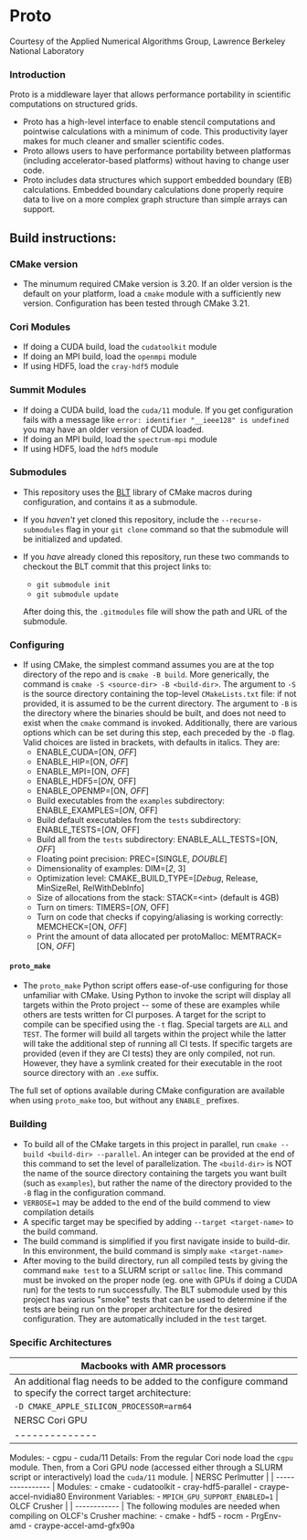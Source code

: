 # Proto
Courtesy of the Applied Numerical Algorithms Group, Lawrence Berkeley National Laboratory

### Introduction
Proto is a middleware layer that allows performance portability in scientific computations on structured grids. 
* Proto has a high-level interface to enable stencil computations and pointwise calculations with a minimum of code.  This productivity layer makes for much cleaner and smaller scientific codes.
* Proto allows users to have performance portability between platformas (including accelerator-based platforms) without having to change user code.
* Proto includes data structures which support embedded boundary (EB) calculations.  Embedded boundary calculations done properly require data to live on a more complex graph structure than simple arrays can support. 

## Build instructions:
### CMake version
* The minumum required CMake version is 3.20. If an older version is the default on your platform, load a `cmake` module with a sufficiently new version. Configuration has been tested through CMake 3.21.
### Cori Modules
* If doing a CUDA build, load the `cudatoolkit` module
* If doing an MPI build, load the `openmpi` module
* If using HDF5, load the `cray-hdf5` module
### Summit Modules
* If doing a CUDA build, load the `cuda/11` module. If you get configuration fails with a message like `error: identifier "__ieee128" is
  undefined` you may have an older version of CUDA loaded.
* If doing an MPI build, load the `spectrum-mpi` module
* If using HDF5, load the `hdf5` module

### Submodules
* This repository uses the [BLT](https://github.com/LLNL/blt) library of CMake macros during configuration, and contains it as a submodule.
* If you *haven't* yet cloned this repository, include the `--recurse-submodules` flag in your `git clone` command so that the submodule will be initialized and updated.
* If you *have* already cloned this repository, run these two commands to checkout the BLT commit that this project links to:
   - `git submodule init`
   - `git submodule update`
   
   After doing this, the `.gitmodules` file will show the path and URL of the submodule.

### Configuring
* If using CMake, the simplest command assumes you are at the top directory of the repo and is `cmake -B build`. More generically, the command is `cmake -S <source-dir> -B <build-dir>`. The argument to `-S` is the source directory containing the top-level `CMakeLists.txt` file: if not provided, it is assumed to be the current directory. The argument to `-B` is the directory where the binaries should be built, and does not need to exist when the `cmake` command is invoked. Additionally, there are various options which can be set during this step, each preceded by the `-D` flag. Valid choices are listed in brackets, with defaults in italics. They are:
   - ENABLE_CUDA=[ON, *OFF*]
   - ENABLE_HIP=[ON, *OFF*]
   - ENABLE_MPI=[ON, *OFF*]
   - ENABLE_HDF5=[*ON*, OFF]
   - ENABLE_OPENMP=[ON, *OFF*]
   - Build executables from the `examples` subdirectory: ENABLE_EXAMPLES=[*ON*, OFF]
   - Build default executables from the `tests` subdirectory: ENABLE_TESTS=[*ON*, OFF]
   - Build all from the `tests` subdirectory: ENABLE_ALL_TESTS=[ON, *OFF*]
   - Floating point precision: PREC=[SINGLE, *DOUBLE*]
   - Dimensionality of examples: DIM=[*2*, 3]
   - Optimization level: CMAKE_BUILD_TYPE=[*Debug*, Release, MinSizeRel, RelWithDebInfo]
   - Size of allocations from the stack: STACK=\<int\> (default is 4GB)
   - Turn on timers: TIMERS=[*ON*, OFF]
   - Turn on code that checks if copying/aliasing is working correctly: MEMCHECK=[ON, *OFF*]
   - Print the amount of data allocated per protoMalloc: MEMTRACK=[ON, *OFF*]

#### `proto_make`
* The `proto_make` Python script offers ease-of-use configuring for those unfamiliar with CMake. 
Using Python to invoke the script will display all targets within the Proto project -- 
some of these are examples while others are tests written for CI purposes. A target
for the script to compile can be specified using the `-t` flag. Special targets are `ALL` and `TEST`.
The former will build all targets within the project while the latter will take the additional step
of running all CI tests. If specific targets are provided (even if they are CI tests) they are only
compiled, not run. However, they have a symlink created for their executable in the root source directory
with an `.exe` suffix.

The full set of options available during CMake configuration are available when using `proto_make` too, 
but without any `ENABLE_` prefixes.
   
### Building
* To build all of the CMake targets in this project in parallel, run `cmake --build <build-dir> --parallel`. An integer can be provided at the end of this command to set the level of parallelization. The `<build-dir>` is NOT the name of the source directory containing the targets you want built (such as `examples`), but rather the name of the directory provided to the `-B` flag in the configuration command.
* `VERBOSE=1` may be added to the end of the build commend to view compilation details
* A specific target may be specified by adding `--target <target-name>` to the build command.
* The build command is simplified if you first navigate inside to build-dir. In this environment, the build command is simply `make <target-name>`
* After moving to the build directory, run all compiled tests by giving the command `make test` to a SLURM script or `salloc` line. This command must be invoked on the proper node (eg. one with GPUs if doing a CUDA run) for the tests to run successfully. The BLT submodule used by this project has various "smoke" tests that can be used to determine if the tests are being run on the proper architecture for the desired configuration. They are automatically included in the `test` target.
### Specific Architectures
| Macbooks with AMR processors | 
| ---------------------------- |
| An additional flag needs to be added to the configure command to specify the correct target architecture: |
| `-D CMAKE_APPLE_SILICON_PROCESSOR=arm64` |
| NERSC Cori GPU | 
| -------------- |
Modules: 
    - cgpu
    - cuda/11
Details:
From the regular Cori node load the `cgpu` module. Then, from a Cori GPU node (accessed either through a SLURM script or interactively) load the `cuda/11` module.
| NERSC Perlmutter | 
| ---------------- |
Modules:
    - cmake
    - cudatoolkit
    - cray-hdf5-parallel
    - craype-accel-nvidia80
Environment Variables:
    - `MPICH_GPU_SUPPORT_ENABLED=1`
| OLCF Crusher | 
| ------------ |
The following modules are needed when compiling on OLCF's Crusher machine:
    - cmake
    - hdf5
    - rocm
    - PrgEnv-amd
    - craype-accel-amd-gfx90a
